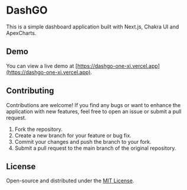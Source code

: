 # DashGO

This is a simple dashboard application built with Next.js, Chakra UI and ApexCharts.

## Demo

You can view a live demo at [https://dashgo-one-xi.vercel.app](https://dashgo-one-xi.vercel.app).

## Contributing

Contributions are welcome! If you find any bugs or want to enhance the application with new features, feel free to open an issue or submit a pull request.

1. Fork the repository.
2. Create a new branch for your feature or bug fix.
3. Commit your changes and push the branch to your fork.
4. Submit a pull request to the main branch of the original repository.

## License

Open-source and distributed under the [MIT License](./LICENSE).
